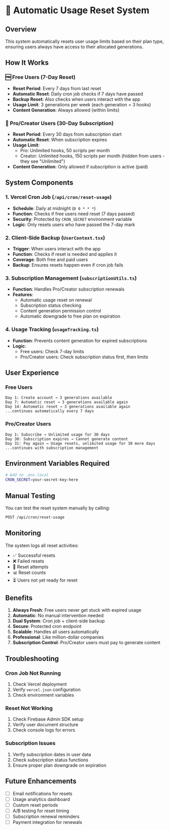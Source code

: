 # 🔄 Automatic Usage Reset System

## Overview
This system automatically resets user usage limits based on their plan type, ensuring users always have access to their allocated generations.

## How It Works

### 🆓 Free Users (7-Day Reset)
- **Reset Period**: Every 7 days from last reset
- **Automatic Reset**: Daily cron job checks if 7 days have passed
- **Backup Reset**: Also checks when users interact with the app
- **Usage Limit**: 3 generations per week (each generation = 3 hooks)
- **Content Generation**: Always allowed (within limits)

### 💎 Pro/Creator Users (30-Day Subscription)
- **Reset Period**: Every 30 days from subscription start
- **Automatic Reset**: When subscription expires
- **Usage Limit**: 
  - Pro: Unlimited hooks, 50 scripts per month
  - Creator: Unlimited hooks, 150 scripts per month (hidden from users - they see "Unlimited")
- **Content Generation**: Only allowed if subscription is active (paid)

## System Components

### 1. Vercel Cron Job (`/api/cron/reset-usage`)
- **Schedule**: Daily at midnight (`0 0 * * *`)
- **Function**: Checks if free users need reset (7 days passed)
- **Security**: Protected by `CRON_SECRET` environment variable
- **Logic**: Only resets users who have passed the 7-day mark

### 2. Client-Side Backup (`UserContext.tsx`)
- **Trigger**: When users interact with the app
- **Function**: Checks if reset is needed and applies it
- **Coverage**: Both free and paid users
- **Backup**: Ensures resets happen even if cron job fails

### 3. Subscription Management (`subscriptionUtils.ts`)
- **Function**: Handles Pro/Creator subscription renewals
- **Features**: 
  - Automatic usage reset on renewal
  - Subscription status checking
  - Content generation permission control
  - Automatic downgrade to free plan on expiration

### 4. Usage Tracking (`usageTracking.ts`)
- **Function**: Prevents content generation for expired subscriptions
- **Logic**: 
  - Free users: Check 7-day limits
  - Pro/Creator users: Check subscription status first, then limits

## User Experience

### Free Users
```
Day 1: Create account → 3 generations available
Day 7: Automatic reset → 3 generations available again
Day 14: Automatic reset → 3 generations available again
...continues automatically every 7 days
```

### Pro/Creator Users
```
Day 1: Subscribe → Unlimited usage for 30 days
Day 30: Subscription expires → Cannot generate content
Day 31: Pay again → Usage resets, unlimited usage for 30 more days
...continues with subscription management
```

## Environment Variables Required

```bash
# Add to .env.local
CRON_SECRET=your-secret-key-here
```

## Manual Testing

You can test the reset system manually by calling:
```bash
POST /api/cron/reset-usage
```

## Monitoring

The system logs all reset activities:
- ✅ Successful resets
- ❌ Failed resets
- 🔄 Reset attempts
- 📊 Reset counts
- ⏳ Users not yet ready for reset

## Benefits

1. **Always Fresh**: Free users never get stuck with expired usage
2. **Automatic**: No manual intervention needed
3. **Dual System**: Cron job + client-side backup
4. **Secure**: Protected cron endpoint
5. **Scalable**: Handles all users automatically
6. **Professional**: Like million-dollar companies
7. **Subscription Control**: Pro/Creator users must pay to generate content

## Troubleshooting

### Cron Job Not Running
1. Check Vercel deployment
2. Verify `vercel.json` configuration
3. Check environment variables

### Reset Not Working
1. Check Firebase Admin SDK setup
2. Verify user document structure
3. Check console logs for errors

### Subscription Issues
1. Verify subscription dates in user data
2. Check subscription status functions
3. Ensure proper plan downgrade on expiration

## Future Enhancements

- [ ] Email notifications for resets
- [ ] Usage analytics dashboard
- [ ] Custom reset periods
- [ ] A/B testing for reset timing
- [ ] Subscription renewal reminders
- [ ] Payment integration for renewals
